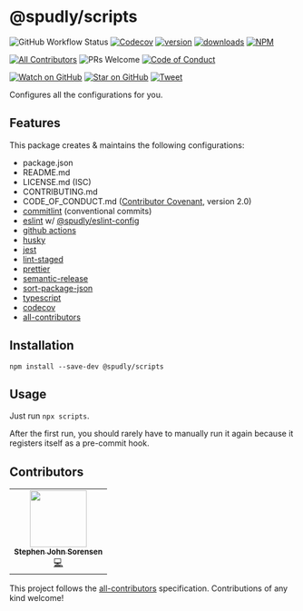 # @spudly/scripts

<!-- prettier-ignore-start -->
![GitHub Workflow Status](https://img.shields.io/github/workflow/status/spudly/scripts/build?style=flat-square)
[![Codecov](https://img.shields.io/codecov/c/github/spudly/scripts?style=flat-square)](https://codecov.io/gh/spudly/scripts)
[![version](https://img.shields.io/npm/v/@spudly/scripts.svg?style=flat-square)](https://www.npmjs.com/package/@spudly/scripts)
[![downloads](https://img.shields.io/npm/dm/@spudly/scripts.svg?style=flat-square)](http://www.npmtrends.com/@spudly/scripts)
[![NPM](https://img.shields.io/npm/l/@spudly/scripts?style=flat-square)](https://github.com/spudly/scripts/blob/master/LICENSE.md)

[![All Contributors](https://img.shields.io/badge/all_contributors-1-orange.svg?style=flat-square)](#contributors-)
![PRs Welcome](https://img.shields.io/badge/PRs-welcome-brightgreen.svg?style=flat-square)
[![Code of Conduct](https://img.shields.io/badge/code%20of-conduct-ff69b4.svg?style=flat-square)](https://github.com/spudly/scripts/blob/master/CODE_OF_CONDUCT.md)

[![Watch on GitHub](https://img.shields.io/github/watchers/spudly/scripts.svg?style=social)](https://github.com/spudly/scripts/watchers)
[![Star on GitHub](https://img.shields.io/github/stars/spudly/scripts.svg?style=social)](https://github.com/spudly/scripts/stargazers)
[![Tweet](https://img.shields.io/twitter/url/https/github.com/spudly/scripts.svg?style=social)](https://twitter.com/intent/tweet?text=Check%20out%20scripts%20https%3A%2F%2Fgithub.com%2Fspudly%2Fscripts)
<!-- prettier-ignore-end -->

Configures all the configurations for you.

## Features

This package creates & maintains the following configurations:

- package.json
- README.md
- LICENSE.md (ISC)
- CONTRIBUTING.md
- CODE_OF_CONDUCT.md
  ([Contributor Covenant](https://www.contributor-covenant.org), version 2.0)
- [commitlint](https://commitlint.js.org/) (conventional commits)
- [eslint](https://eslint.org/) w/
  [@spudly/eslint-config](https://www.npmjs.com/package/@spudly/eslint-config)
- [github actions](https://github.com/features/actions)
- [husky](https://github.com/typicode/husky)
- [jest](https://jestjs.io/)
- [lint-staged](https://github.com/okonet/lint-staged)
- [prettier](https://prettier.io/)
- [semantic-release](https://semantic-release.gitbook.io/semantic-release/)
- [sort-package-json](https://github.com/keithamus/sort-package-json#readme)
- [typescript](https://www.typescriptlang.org/)
- [codecov](https://www.codecov.io/)
- [all-contributors](https://github.com/all-contributors/all-contributors)

## Installation

`npm install --save-dev @spudly/scripts`

## Usage

Just run `npx scripts`.

After the first run, you should rarely have to manually run it again because it
registers itself as a pre-commit hook.

## Contributors

<!-- ALL-CONTRIBUTORS-LIST:START - Do not remove or modify this section -->
<!-- prettier-ignore-start -->
<!-- markdownlint-disable -->
<table>
  <tr>
    <td align="center"><a href="https://www.stephensorensen.com/"><img src="https://avatars0.githubusercontent.com/u/487068?v=4" width="100px;" alt=""/><br /><sub><b>Stephen John Sorensen</b></sub></a><br /><a href="https://github.com/spudly/scripts/commits?author=spudly" title="Code">💻</a></td>
  </tr>
</table>

<!-- markdownlint-enable -->
<!-- prettier-ignore-end -->

<!-- ALL-CONTRIBUTORS-LIST:END -->

This project follows the
[all-contributors](https://github.com/all-contributors/all-contributors)
specification. Contributions of any kind welcome!
